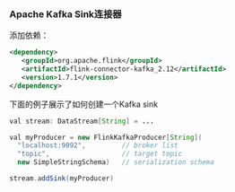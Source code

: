 ### Apache Kafka Sink连接器

添加依赖：

```xml
<dependency>
   <groupId>org.apache.flink</groupId>
   <artifactId>flink-connector-kafka_2.12</artifactId>
   <version>1.7.1</version>
</dependency>  
```

下面的例子展示了如何创建一个Kafka sink

```java
val stream: DataStream[String] = ...

val myProducer = new FlinkKafkaProducer[String](
  "localhost:9092",         // broker list
  "topic",                  // target topic
  new SimpleStringSchema)   // serialization schema

stream.addSink(myProducer)
```

